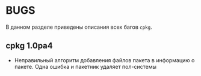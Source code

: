 # BUGS

В данном разделе приведены описания всех багов `cpkg`.

## cpkg 1.0pa4
* Неправильный алгоритм добавления файлов пакета в информацию о пакете. Одна ошибка и пакетник удаляет пол-системы
